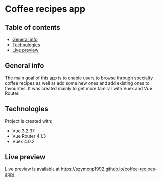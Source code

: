 # Coffee recipes app

## Table of contents

- [General info](#general-info)
- [Technologies](#technologies)
- [Live preview](#live-preview)

## General info

The main goal of this app is to enable users to browse through specialty coffee recipes as well as add some new ones and add existing ones to favourites. It was created mainly to get more familiar with Vuex and Vue Router.

## Technologies

Project is created with:

- Vue 3.2.37
- Vue Router 4.1.3
- Vuex 4.0.2

## Live preview

Live preview is available at https://szymonp1992.github.io/coffee-recipes-app/

